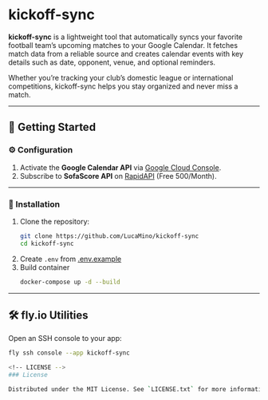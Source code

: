 # kickoff-sync

**kickoff-sync** is a lightweight tool that automatically syncs your favorite football team’s upcoming matches to your Google Calendar.
It fetches match data from a reliable source and creates calendar events with key details such as date, opponent, venue, and optional reminders.

Whether you’re tracking your club’s domestic league or international competitions, kickoff-sync helps you stay organized and never miss a match.

---

## 🚀 Getting Started

### ⚙️ Configuration

1. Activate the **Google Calendar API** via [Google Cloud Console](https://console.cloud.google.com/).
2. Subscribe to **SofaScore API** on [RapidAPI](https://rapidapi.com/apidojo/api/sofascore) (Free 500/Month).

---

### 🧪 Installation

1. Clone the repository:
   ```sh
   git clone https://github.com/LucaMino/kickoff-sync
   cd kickoff-sync
2. Create `.env` from [.env.example](src/.env.example)
3. Build container
   ```sh
   docker-compose up -d --build
   ```

---

## 🛠️ fly.io Utilities

Open an SSH console to your app:

```sh
fly ssh console --app kickoff-sync

<!-- LICENSE -->
### License

Distributed under the MIT License. See `LICENSE.txt` for more information.
